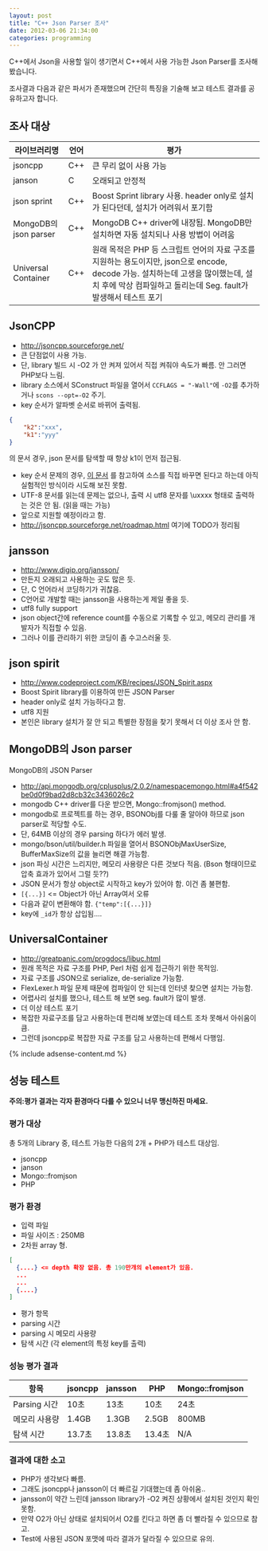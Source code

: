 ```yaml
---
layout: post
title: "C++ Json Parser 조사"
date: 2012-03-06 21:34:00
categories: programming
---
```


C++에서 Json을 사용할 일이 생기면서 C++에서 사용 가능한 Json Parser를 조사해 봤습니다.

조사결과 다음과 같은 파서가 존재했으며 간단히 특징을 기술해 보고 테스트 결과를 공유하고자 합니다.

## 조사 대상

|라이브러리명|언어|평가|
|---|---|---|
|jsoncpp|C++|큰 무리 없이 사용 가능|
|janson|C|오래되고 안정적|
|json sprint|C++|Boost Sprint library 사용. header only로 설치가 된다던데, 설치가 어려워서 포기함|
|MongoDB의 json parser|C++|MongoDB C++ driver에 내장됨. MongoDB만 설치하면 자동 설치되나 사용 방법이 어려움|
|Universal Container|C++|원래 목적은 PHP 등 스크립트 언어의 자료 구조를 지원하는 용도이지만, json으로 encode, decode 가능. 설치하는데 고생을 많이했는데, 설치 후에 막상 컴파일하고 돌리는데 Seg. fault가 발생해서 테스트 포기|

## JsonCPP

- http://jsoncpp.sourceforge.net/
- 큰 단점없이 사용 가능.
- 단, library 빌드 시 -O2 가 안 켜져 있어서 직접 켜줘야 속도가 빠름. 안 그러면 PHP보다 느림.
- library 소스에서 SConstruct 파일을 열어서 `CCFLAGS = "-Wall"`에 `-O2`를 추가하거나 `scons --opt=-O2` 주기.
- key 순서가 알파벳 순서로 바뀌어 출력됨.

```json
{
    "k2":"xxx",
    "k1":"yyy"
}
```
의 문서 경우, json 문서를 탐색할 때 항상 k1이 먼저 접근됨.

- key 순서 문제의 경우, [이 문서](http://sourceforge.net/tracker/?func=detail&atid=758829&aid=3014601&group_id=144446) 를 참고하여 소스를 직접 바꾸면 된다고 하는데 아직 실험적인 방식이라 시도해 보진 못함.
- UTF-8 문서를 읽는데 문제는 없으나, 출력 시 utf8 문자를 \uxxxx 형태로 출력하는 것은 안 됨. (읽을 때는 가능)
 - 앞으로 지원할 예정이라고 함.
 - http://jsoncpp.sourceforge.net/roadmap.html 여기에 TODO가 정리됨

## jansson

- http://www.digip.org/jansson/
- 만든지 오래되고 사용하는 곳도 많은 듯.
- 단, C 언어라서 코딩하기가 귀찮음.
- C언어로 개발할 때는 jansson을 사용하는게 제일 좋을 듯.
- utf8 fully support
- json object간에 reference count를 수동으로 기록할 수 있고, 메모리 관리를 개발자가 직접할 수 있음.
- 그러나 이를 관리하기 위한 코딩이 좀 수고스러울 듯.

## json spirit

- http://www.codeproject.com/KB/recipes/JSON_Spirit.aspx
- Boost Spirit library를 이용하여 만든 JSON Parser
- header only로 설치 가능하다고 함.
- utf8 지원
- 본인은 library 설치가 잘 안 되고 특별한 장점을 찾기 못해서 더 이상 조사 안 함.

## MongoDB의 Json parser

MongoDB의 JSON Parser

- http://api.mongodb.org/cplusplus/2.0.2/namespacemongo.html#a4f542be0d0f9bad2d8cb32c3436026c2
- mongodb C++ driver를 다운 받으면, Mongo::fromjson() method.
- mongodb로 프로젝트를 하는 경우, BSONObj를 다룰 줄 알아야 하므로 json parser로 적당할 수도.
- 단, 64MB 이상의 경우 parsing 하다가 에러 발생.
- mongo/bson/util/builder.h 파일을 열어서 BSONObjMaxUserSize, BufferMaxSize의 값을 늘리면 해결 가능함.
- json 파싱 시간은 느리지만, 메모리 사용량은 다른 것보다 적음. (Bson 형태이므로 압축 효과가 있어서 그럴 듯??)
- JSON 문서가 항상 object로 시작하고 key가 있어야 함. 이건 좀 불편함.
 - `[{...}]` <= Object가 아닌 Array여서 오류
 -  다음과 같이 변환해야 함. `{"temp":[{...}]}`
- key에 `_id`가 항상 삽입됨....

## UniversalContainer

- http://greatpanic.com/progdocs/libuc.html
- 원래 목적은 자료 구조를 PHP, Perl 처럼 쉽게 접근하기 위한 목적임.
- 자료 구조를 JSON으로 serialize, de-serialize 가능함.
- FlexLexer.h 파일 문제 때문에 컴파일이 안 되는데 인터넷 찾으면 설치는 가능함.
- 어렵사리 설치를 했으나, 테스트 해 보면 seg. fault가 많이 발생.
- 더 이상 테스트 포기
- 복잡한 자료구조를 담고 사용하는데 편리해 보였는데 테스트 조차 못해서 아쉬움이 큼.
- 그런데 jsoncpp로 복잡한 자료 구조를 담고 사용하는데 편해서 다행임.

{% include adsense-content.md %}

## 성능 테스트

**주의:평가 결과는 각자 환경마다 다를 수 있으니 너무 맹신하진 마세요.**

### 평가 대상

총 5개의 Library 중, 테스트 가능한 다음의 2개 + PHP가 테스트 대상임.

- jsoncpp
- janson
- Mongo::fromjson
- PHP

### 평가 환경

- 입력 파일
- 파일 사이즈 : 250MB
- 2차원 array 형.

```json
[
  {....} <= depth 확장 없음. 총 190만개의 element가 있음.
  ...
  ...
  {....}
]
```
- 평가 항목
 - parsing 시간
 - parsing 시 메모리 사용량
 - 탐색 시간 (각 element의 특정 key를 출력)

### 성능 평가 결과

|항목|jsoncpp|jansson|PHP|Mongo::fromjson|
|---|---|---|---|---|
|Parsing 시간|10초|13초|10초|24초|
|메모리 사용량|1.4GB|1.3GB|2.5GB|800MB|
|탐색 시간|13.7초|13.8초|13.4초|N/A|

### 결과에 대한 소고

- PHP가 생각보다 빠름.
- 그래도 jsoncpp나 jansson이 더 빠르길 기대했는데 좀 아쉬움..
- jansson이 약간 느린데 jansson library가 -O2 켜진 상황에서 설치된 것인지 확인 못함.
 - 만약 O2가 아닌 상태로 설치되어서 O2를 킨다고 하면 좀 더 빨라질 수 있으므로 참고.
- Test에 사용된 JSON 포맷에 따라 결과가 달라질 수 있으므로 유의.
